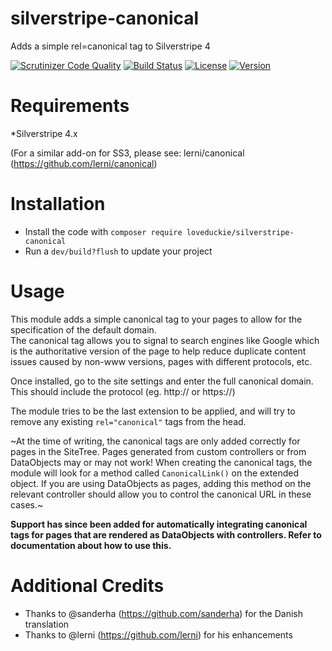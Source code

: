 # silverstripe-canonical
Adds a simple rel=canonical tag to Silverstripe 4

[![Scrutinizer Code Quality](https://scrutinizer-ci.com/g/loveduckie/silverstripe-canonical/badges/quality-score.png?b=master)](https://scrutinizer-ci.com/g/loveduckie/silverstripe-canonical/?branch=master)
[![Build Status](https://scrutinizer-ci.com/g/loveduckie/silverstripe-canonical/badges/build.png?b=master)](https://scrutinizer-ci.com/g/loveduckie/silverstripe-canonical/build-status/master)
[![License](https://img.shields.io/badge/License-BSD%203--Clause-blue.svg)](LICENSE.md)
[![Version](http://img.shields.io/packagist/v/loveduckie/silverstripe-canonical.svg?style=flat)](https://packagist.org/packages/loveduckie/silverstripe-canonical)

# Requirements
*Silverstripe 4.x

(For a similar add-on for SS3, please see: lerni/canonical (https://github.com/lerni/canonical)


# Installation
* Install the code with `composer require loveduckie/silverstripe-canonical`
* Run a `dev/build?flush` to update your project

# Usage
This module adds a simple canonical tag to your pages to allow for the specification of the default domain.  
The canonical tag allows you to signal to search engines like Google which is the authoritative version of the page to help reduce duplicate content issues caused by non-www versions, pages with different protocols, etc.

Once installed, go to the site settings and enter the full canonical domain.   This should include the protocol (eg. http:// or https://) 

The module tries to be the last extension to be applied, and will try to remove any existing `rel="canonical"` tags from the head.  


~At the time of writing, the canonical tags are only added correctly for pages in the SiteTree.   Pages generated from custom controllers or from DataObjects may or may not work!  When creating the canonical tags, the module will look for a method called `CanonicalLink()` on the extended object.  If you are using DataObjects as pages, adding this method on the relevant controller should allow you to control the canonical URL in these cases.~

**Support has since been added for automatically integrating canonical tags for pages that are rendered as DataObjects with controllers. Refer to documentation about how to use this.**

# Additional Credits
* Thanks to @sanderha (https://github.com/sanderha) for the Danish translation
* Thanks to @lerni (https://github.com/lerni) for his enhancements
